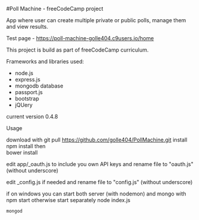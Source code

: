 #Poll Machine - freeCodeCamp project

App where user can create multiple private or public polls,
manage them and view results.

Test page - https://poll-machine-golle404.c9users.io/home

This project is build as part of freeCodeCamp curriculum.

Frameworks and libraries used:

- node.js
- express.js
- mongodb database
- passport.js
- bootstrap
- jQUery

current version 0.4.8

Usage

download with 
	git pull https://github.com/golle404/PollMachine.git
install
	npm install
then	
	bower install
	
edit app/_oauth.js to include you own API keys and rename file to "oauth.js" (without underscore)

edit _config.js if needed and rename file to "config.js" (without underscore)

if on windows you can start both server (with nodemon) and mongo with 
	npm start
otherwise start separately
	node index.js
	
	mongod